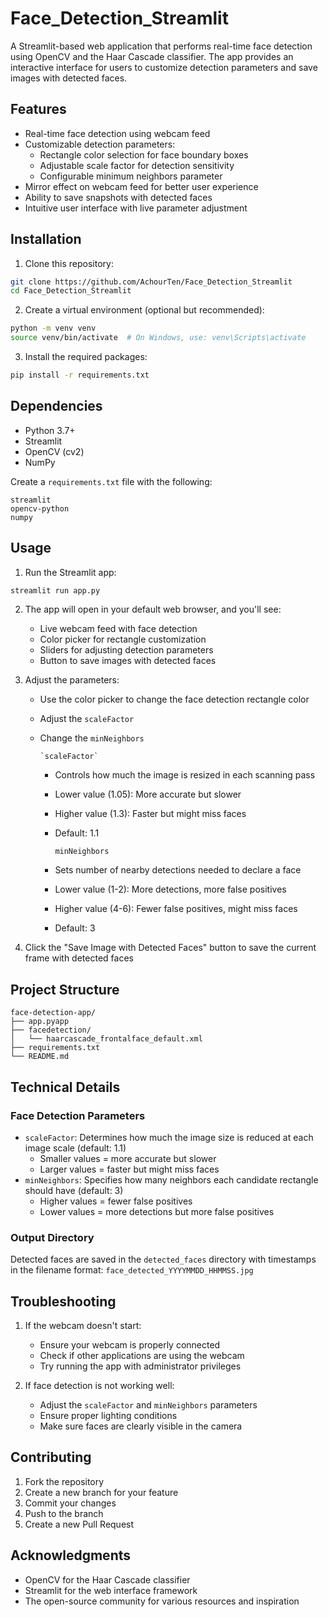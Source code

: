 # Face_Detection_Streamlit

A Streamlit-based web application that performs real-time face detection using OpenCV and the Haar Cascade classifier. The app provides an interactive interface for users to customize detection parameters and save images with detected faces.

## Features

- Real-time face detection using webcam feed
- Customizable detection parameters:
  - Rectangle color selection for face boundary boxes
  - Adjustable scale factor for detection sensitivity
  - Configurable minimum neighbors parameter
- Mirror effect on webcam feed for better user experience
- Ability to save snapshots with detected faces
- Intuitive user interface with live parameter adjustment


## Installation

1. Clone this repository:
```bash
git clone https://github.com/AchourTen/Face_Detection_Streamlit
cd Face_Detection_Streamlit

```

2. Create a virtual environment (optional but recommended):
```bash
python -m venv venv
source venv/bin/activate  # On Windows, use: venv\Scripts\activate
```

3. Install the required packages:
```bash
pip install -r requirements.txt
```

## Dependencies

- Python 3.7+
- Streamlit
- OpenCV (cv2)
- NumPy

Create a `requirements.txt` file with the following:
```
streamlit
opencv-python
numpy
```

## Usage

1. Run the Streamlit app:
```bash
streamlit run app.py
```

2. The app will open in your default web browser, and you'll see:
   - Live webcam feed with face detection
   - Color picker for rectangle customization
   - Sliders for adjusting detection parameters
   - Button to save images with detected faces

3. Adjust the parameters:
   - Use the color picker to change the face detection rectangle color
   - Adjust the `scaleFactor` 
   - Change the `minNeighbors`
   
         `scaleFactor`
      - Controls how much the image is resized in each scanning pass
      - Lower value (1.05): More accurate but slower
      - Higher value (1.3): Faster but might miss faces
      - Default: 1.1
        
         `minNeighbors`
      - Sets number of nearby detections needed to declare a face
      - Lower value (1-2): More detections, more false positives
      - Higher value (4-6): Fewer false positives, might miss faces
      - Default: 3

4. Click the "Save Image with Detected Faces" button to save the current frame with detected faces

## Project Structure

```
face-detection-app/
├── app.pyapp
├── facedetection/
│   └── haarcascade_frontalface_default.xml
├── requirements.txt
└── README.md
```

## Technical Details

### Face Detection Parameters

- `scaleFactor`: Determines how much the image size is reduced at each image scale (default: 1.1)
  - Smaller values = more accurate but slower
  - Larger values = faster but might miss faces
- `minNeighbors`: Specifies how many neighbors each candidate rectangle should have (default: 3)
  - Higher values = fewer false positives
  - Lower values = more detections but more false positives

### Output Directory

Detected faces are saved in the `detected_faces` directory with timestamps in the filename format: `face_detected_YYYYMMDD_HHMMSS.jpg`

## Troubleshooting

1. If the webcam doesn't start:
   - Ensure your webcam is properly connected
   - Check if other applications are using the webcam
   - Try running the app with administrator privileges

2. If face detection is not working well:
   - Adjust the `scaleFactor` and `minNeighbors` parameters
   - Ensure proper lighting conditions
   - Make sure faces are clearly visible in the camera

## Contributing

1. Fork the repository
2. Create a new branch for your feature
3. Commit your changes
4. Push to the branch
5. Create a new Pull Request

## Acknowledgments

- OpenCV for the Haar Cascade classifier
- Streamlit for the web interface framework
- The open-source community for various resources and inspiration
